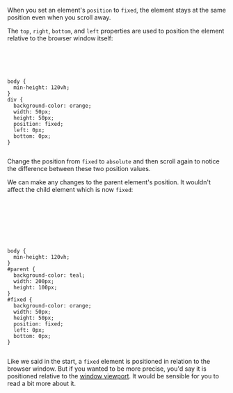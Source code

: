 When you set an element's
`position` to `fixed`,
the element stays at the same position
even when you scroll away.

The `top`,
`right`, `bottom`,
and
`left` properties are
used to position the element relative to
the browser window itself:

<Editor lang="css">
<code>
<panel lang="html">
<div></div>
</panel>
<panel lang="css">
body {
  min-height: 120vh;
}
div {
  background-color: orange;
  width: 50px;
  height: 50px;
  position: fixed;
  left: 0px;
  bottom: 0px;
}
</panel>
</code>
</Editor>

Change the position from `fixed`
to `absolute` and then scroll
again to notice the difference
between these two position values.

We can make any changes to the parent
element's position. It wouldn't affect
the child element which is now `fixed`:

<Editor lang="css">
<code>
<panel lang="html">
<div id="parent">
  <div id="fixed"></div>
</div>
</panel>
<panel lang="css">
body {
  min-height: 120vh;
}
#parent {
  background-color: teal;
  width: 200px;
  height: 100px;
}
#fixed {
  background-color: orange;
  width: 50px;
  height: 50px;
  position: fixed;
  left: 0px;
  bottom: 0px;
}
</panel>
</code>
</Editor>

Like we said in the start,
a `fixed` element is positioned
in relation to the browser window.
But if you wanted to be more precise,
you'd say it is positioned relative to
the [window viewport](https://developer.mozilla.org/en-US/docs/Web/CSS/Viewport_concepts). It would be sensible for you to read a
bit more about it.